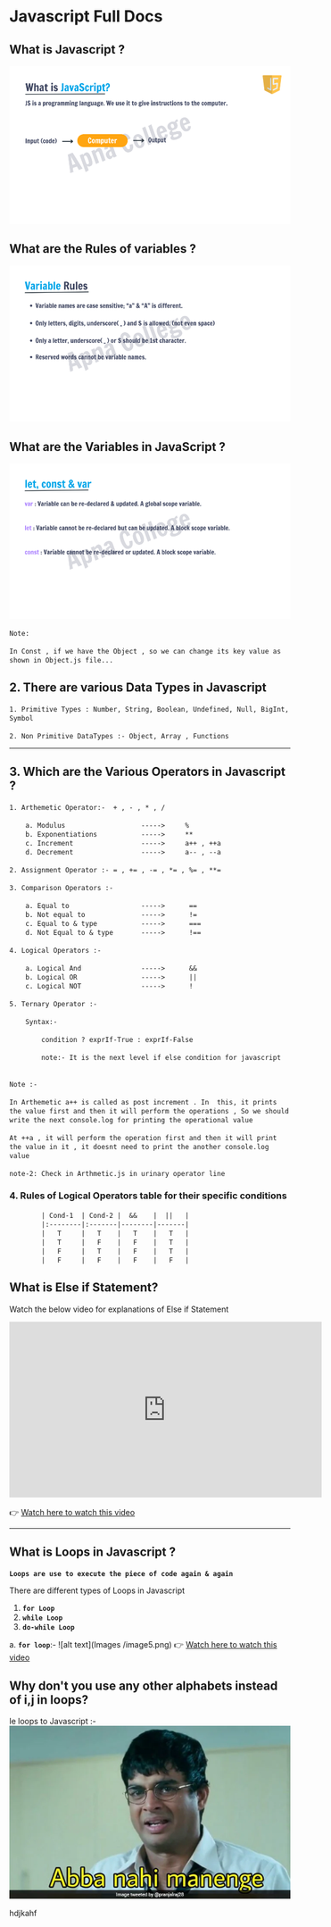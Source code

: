 # Javascript Full Docs

## What is Javascript ?

![alt text](Images/image.png)

## What are the Rules of variables ?

![alt text](Images/image-1.png)

## What are the Variables in JavaScript ?

![alt text](Images/image-2.png)
    
    Note:
    
    In Const , if we have the Object , so we can change its key value as shown in Object.js file...


## 2. There are various Data Types in Javascript 

    1. Primitive Types : Number, String, Boolean, Undefined, Null, BigInt, Symbol

    2. Non Primitive DataTypes :- Object, Array , Functions


____

## 3. Which are the Various Operators in Javascript ?

    1. Arthemetic Operator:-  + , - , * , /

        a. Modulus                   ----->     %
        b. Exponentiations           ----->     **
        c. Increment                 ----->     a++ , ++a
        d. Decrement                 ----->     a-- , --a

    2. Assignment Operator :- = , += , -= , *= , %= , **=
    
    3. Comparison Operators :- 
        
        a. Equal to                  ----->      ==
        b. Not equal to              ----->      !=
        c. Equal to & type           ----->      ===
        d. Not Equal to & type       ----->      !==

    4. Logical Operators :- 

        a. Logical And               ----->      &&
        b. Logical OR                ----->      ||
        c. Logical NOT               ----->      !

    5. Ternary Operator :- 
        
        Syntax:- 

            condition ? exprIf-True : exprIf-False

            note:- It is the next level if else condition for javascript


    Note :- 

    In Arthemetic a++ is called as post increment . In  this, it prints the value first and then it will perform the operations , So we should write the next console.log for printing the operational value 

    At ++a , it will perform the operation first and then it will print the value in it , it doesnt need to print the another console.log value

    note-2: Check in Arthmetic.js in urinary operator line 


### 4. Rules of Logical Operators table for their specific conditions


            | Cond-1  | Cond-2 |  &&    |  ||   |  
            |:--------|:-------|--------|-------|
            |   T     |   T    |   T    |   T   |
            |   T     |   F    |   F    |   T   |
            |   F     |   T    |   F    |   T   |
            |   F     |   F    |   F    |   F   |


## What is Else if Statement?

Watch the below video for explanations of Else if Statement

<iframe width="560" height="315" src="https://www.youtube.com/embed/q52JXhzDjeQ?si=F3DfHEY33uBy-WNj" title="YouTube video player" frameborder="0" allow="accelerometer; autoplay; clipboard-write; encrypted-media; gyroscope; picture-in-picture; web-share" referrerpolicy="strict-origin-when-cross-origin" allowfullscreen></iframe>



👉 [Watch here to watch this video](https://youtube.com/shorts/ng0Flj2s4oI?si=Vp7xKdsnj3HL8DkY)


___


## What is Loops in Javascript ?

**`Loops are use to execute the piece of code again & again`**

There are different types of Loops in Javascript

1. **`for Loop`**
1. **`while Loop`**
1. **`do-while Loop`**

a. **`for loop`**:-
![alt text](Images /image5.png)
👉 [Watch here to watch this video](https://youtube.com/shorts/AnaaKhe30gE?si=t1xxlZ6TDfzTpoGb)

## Why don't you use any other alphabets instead of i,j in loops?

le loops to Javascript :-
![alt text](Images/image4.png)

hdjkahf


